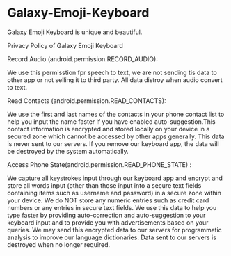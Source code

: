 # Galaxy-Emoji-Keyboard
Galaxy Emoji Keyboard is unique and beautiful.

Privacy Policy of Galaxy Emoji Keyboard

Record Audio (android.permission.RECORD_AUDIO):

We use this permisstion fpr speech to text, we are not sending tis data to other app or not selling it to third party. All data distroy when audio convert to text.

Read Contacts (android.permission.READ_CONTACTS):

We use the first and last names of the contacts in your phone contact list to help you input the name faster if you have enabled auto-suggestion.This contact information is encrypted and stored locally on your device in a secured zone which cannot be accessed by other apps generally. This data is never sent to our servers. If you remove our keyboard app, the data will be destroyed by the system automatically.

Access Phone State(android.permission.READ_PHONE_STATE) :

We capture all keystrokes input through our keyboard app and encrypt and store all words input (other than those input into a secure text fields containing items such as username and password) in a secure zone within your device. We do NOT store any numeric entries such as credit card numbers or any entries in secure text fields. We use this data to help you type faster by providing auto-correction and auto-suggestion to your keyboard input and to provide you with advertisements based on your queries. We may send this encrypted data to our servers for programmatic analysis to improve our language dictionaries. Data sent to our servers is destroyed when no longer required.
